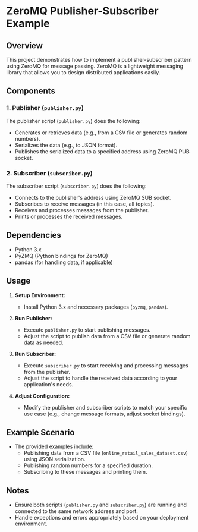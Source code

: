 # ZeroMQ Publisher-Subscriber Example

## Overview

This project demonstrates how to implement a publisher-subscriber pattern using ZeroMQ for message passing. ZeroMQ is a lightweight messaging library that allows you to design distributed applications easily.

## Components
### 1. Publisher (`publisher.py`)
The publisher script (`publisher.py`) does the following:

- Generates or retrieves data (e.g., from a CSV file or generates random numbers).
- Serializes the data (e.g., to JSON format).
- Publishes the serialized data to a specified address using ZeroMQ PUB socket.

### 2. Subscriber (`subscriber.py`)
The subscriber script (`subscriber.py`) does the following:

- Connects to the publisher's address using ZeroMQ SUB socket.
- Subscribes to receive messages (in this case, all topics).
- Receives and processes messages from the publisher.
- Prints or processes the received messages.

## Dependencies
- Python 3.x
- PyZMQ (Python bindings for ZeroMQ)
- pandas (for handling data, if applicable)

## Usage
1. **Setup Environment:**
   - Install Python 3.x and necessary packages (`pyzmq`, `pandas`).

2. **Run Publisher:**
   - Execute `publisher.py` to start publishing messages.
   - Adjust the script to publish data from a CSV file or generate random data as needed.

3. **Run Subscriber:**
   - Execute `subscriber.py` to start receiving and processing messages from the publisher.
   - Adjust the script to handle the received data according to your application's needs.

4. **Adjust Configuration:**
   - Modify the publisher and subscriber scripts to match your specific use case (e.g., change message formats, adjust socket bindings).

## Example Scenario
- The provided examples include:
  - Publishing data from a CSV file (`online_retail_sales_dataset.csv`) using JSON serialization.
  - Publishing random numbers for a specified duration.
  - Subscribing to these messages and printing them.

## Notes
- Ensure both scripts (`publisher.py` and `subscriber.py`) are running and connected to the same network address and port.
- Handle exceptions and errors appropriately based on your deployment environment.
